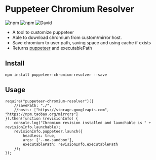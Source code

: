 
# Puppeteer Chromium Resolver

![npm](https://img.shields.io/npm/v/puppeteer-chromium-resolver.svg)
![npm](https://img.shields.io/npm/dt/puppeteer-chromium-resolver.svg)
![David](https://img.shields.io/david/cenfun/puppeteer-chromium-resolver.svg)

* A tool to customize puppeteer
* Able to download chromium from custom/mirror host.
* Save chromium to user path, saving space and using cache if exists
* Returns [puppeteer](https://github.com/GoogleChrome/puppeteer) and executablePath

## Install 
```
npm install puppeteer-chromium-resolver --save
```
## Usage
```
require("puppeteer-chromium-resolver")({
    //savePath: "./",
    //hosts: ["https://storage.googleapis.com", "https://npm.taobao.org/mirrors"]
}).then(function (revisionInfo) {
    console.log("Chromium revision installed and launchable is " + revisionInfo.launchable);
    revisionInfo.puppeteer.launch({
        headless: true,
        args: ['--no-sandbox'],
        executablePath: revisionInfo.executablePath
    });
});

```
